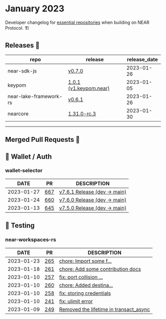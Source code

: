 # January 2023

Developer changelog for [essential repositories](/develop/github-overview) when building on NEAR Protocol. 🏗️

## Releases  🎉

| repo | release | release_date |
| --- | --- | --- |
| near-sdk-js | [v0.7.0](https://github.com/near/near-sdk-js/releases/tag/v0.7.0) | 2023-01-26 |
| keypom | [1.0.1 (v1.keypom.near)](https://github.com/keypom/keypom/releases/tag/v1.keypom.near) | 2023-01-05 |
| near-lake-framework-rs | [v0.6.1](https://github.com/near/near-lake-framework-rs/releases/tag/v0.6.1) | 2023-01-26 |
| nearcore | [1.31.0-rc.3](https://github.com/near/nearcore/releases/tag/1.31.0-rc.3) | 2023-01-30 |

---

## Merged Pull Requests  🚀

## 🔑 Wallet / Auth

### wallet-selector

| DATE | PR | DESCRIPTION |
| --- | --- | --- |
| 2023-01-27 | [667](https://github.com/near/wallet-selector/pull/667) | [v7.6.1 Release (dev -> main)](https://github.com/near/wallet-selector/pull/667) |
| 2023-01-24 | [660](https://github.com/near/wallet-selector/pull/660) | [v7.6.0 Release (dev -> main)](https://github.com/near/wallet-selector/pull/660) |
| 2023-01-13 | [645](https://github.com/near/wallet-selector/pull/645) | [v7.5.0 Release (dev -> main)](https://github.com/near/wallet-selector/pull/645) |

## 🧪 Testing

### near-workspaces-rs

| DATE | PR | DESCRIPTION |
| --- | --- | --- |
| 2023-01-23 | [265](https://github.com/near/near-workspaces-rs/pull/265) | [chore: Import some f...](https://github.com/near/near-workspaces-rs/pull/265) |
| 2023-01-18 | [261](https://github.com/near/near-workspaces-rs/pull/261) | [chore: Add some contribution docs](https://github.com/near/near-workspaces-rs/pull/261) |
| 2023-01-10 | [257](https://github.com/near/near-workspaces-rs/pull/257) | [fix: port collision ...](https://github.com/near/near-workspaces-rs/pull/257) |
| 2023-01-10 | [260](https://github.com/near/near-workspaces-rs/pull/260) | [chore: Added destina...](https://github.com/near/near-workspaces-rs/pull/260) |
| 2023-01-10 | [258](https://github.com/near/near-workspaces-rs/pull/258) | [fix: storing credentials](https://github.com/near/near-workspaces-rs/pull/258) |
| 2023-01-10 | [241](https://github.com/near/near-workspaces-rs/pull/241) | [fix: ulimit error](https://github.com/near/near-workspaces-rs/pull/241) |
| 2023-01-09 | [249](https://github.com/near/near-workspaces-rs/pull/249) | [Removed the lifetime in transact_async](https://github.com/near/near-workspaces-rs/pull/249) |
